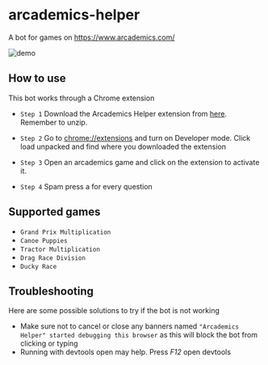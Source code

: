 # arcademics-helper
A bot for games on https://www.arcademics.com/

![demo](https://user-images.githubusercontent.com/101005658/170934998-f7af8941-b48b-41d1-980a-474cfd2e55f5.gif "demo")

## How to use
This bot works through a Chrome extension

- `Step 1` Download the Arcademics Helper extension from [here](https://github.com/DaveH355/arcademics-helper/archive/refs/heads/main.zip). Remember to unzip.

- `Step 2` Go to [chrome://extensions](chrome://extensions/) and turn on Developer mode. Click load unpacked and find where you downloaded the extension

- `Step 3` Open an arcademics game and click on the extension to activate it. 

- `Step 4` Spam press a for every question

## Supported games
- `Grand Prix Multiplication` 
- `Canoe Puppies`
- `Tractor Multiplication`
- `Drag Race Division`
- `Ducky Race`


## Troubleshooting
Here are some possible solutions to try if the bot is not working

- Make sure not to cancel or close any banners named `"Arcademics Helper" started debugging this browser` as this will block the bot from clicking or typing
- Running with devtools open may help. Press *F12* open devtools

